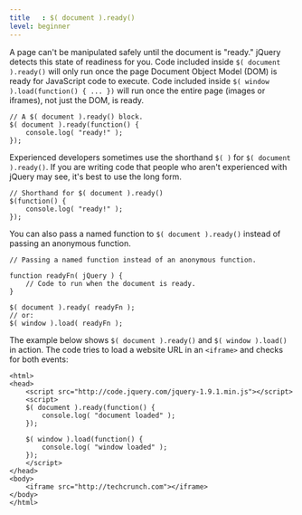 ```yaml
---
title   : $( document ).ready()
level: beginner
---
```


A page can't be manipulated safely until the document is "ready." jQuery detects this state of readiness for you. Code included inside `$( document ).ready()` will only run once the page Document Object Model (DOM) is ready for JavaScript code to execute. Code included inside `$( window ).load(function() { ... })` will run once the entire page (images or iframes), not just the DOM, is ready.

```
// A $( document ).ready() block.
$( document ).ready(function() {
	console.log( "ready!" );
});
```

Experienced developers sometimes use the shorthand `$( )` for `$( document ).ready()`. If you are writing code that people who aren't experienced with jQuery may see, it's best to use the long form.

```
// Shorthand for $( document ).ready()
$(function() {
	console.log( "ready!" );
});
```

You can also pass a named function to `$( document ).ready()` instead of passing an anonymous function.

```
// Passing a named function instead of an anonymous function.

function readyFn( jQuery ) {
	// Code to run when the document is ready.
}

$( document ).ready( readyFn );
// or:
$( window ).load( readyFn );
```

The example below shows `$( document ).ready()` and `$( window ).load()` in action. The code tries to load a website URL in an `<iframe>` and checks for both events:

```
<html>
<head>
	<script src="http://code.jquery.com/jquery-1.9.1.min.js"></script>
	<script>
	$( document ).ready(function() {
		console.log( "document loaded" );
	});

	$( window ).load(function() {
		console.log( "window loaded" );
	});
	</script>
</head>
<body>
	<iframe src="http://techcrunch.com"></iframe>
</body>
</html>
```
